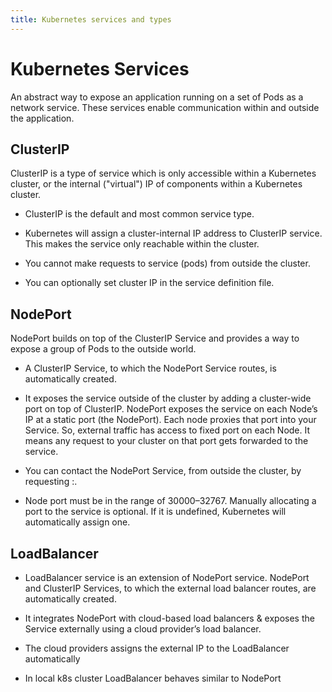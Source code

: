 ```yaml
---
title: Kubernetes services and types
---
```


# Kubernetes Services

An abstract way to expose an application running on a set of Pods as a network service. These services enable communication within and outside the application.


## ClusterIP

ClusterIP is a type of service which is only accessible within a Kubernetes cluster, or the internal ("virtual") IP of components within a Kubernetes cluster.

- ClusterIP is the default and most common service type.

- Kubernetes will assign a cluster-internal IP address to ClusterIP service. This makes the service only reachable within the cluster.

- You cannot make requests to service (pods) from outside the cluster.

- You can optionally set cluster IP in the service definition file.

## NodePort
NodePort builds on top of the ClusterIP Service and provides a way to expose a group of Pods to the outside world.

- A ClusterIP Service, to which the NodePort Service routes, is automatically created.

- It exposes the service outside of the cluster by adding a cluster-wide port on top of ClusterIP.
NodePort exposes the service on each Node’s IP at a static port (the NodePort). Each node proxies that port into your Service. So, external traffic has access to fixed port on each Node. It means any request to your cluster on that port gets forwarded to the service.

- You can contact the NodePort Service, from outside the cluster, by requesting <NodeIP>:<NodePort>.

- Node port must be in the range of 30000–32767. Manually allocating a port to the service is optional. If it is undefined, Kubernetes will automatically assign one.

## LoadBalancer
- LoadBalancer service is an extension of NodePort service. NodePort and ClusterIP Services, to which the external load balancer routes, are automatically created.

- It integrates NodePort with cloud-based load balancers & exposes the Service externally using a cloud provider’s load balancer.

- The cloud providers assigns the external IP to the LoadBalancer automatically

- In local k8s cluster LoadBalancer behaves similar to NodePort


<!--
## Services present on all nodes

### kubelet

### kube-proxy

### Container runtime

## Master Node Services

Services running in the master node

### scheduler

### kube-controller-manager

### cloud-controller-manager
- A single load balancer IP address for a single kubernetes cluster, used to connect to all pods.
- These are assiged by cloud services providers

### etcd

### dns for name resolution

## Worker Node Services

Services running in the worker node -->
